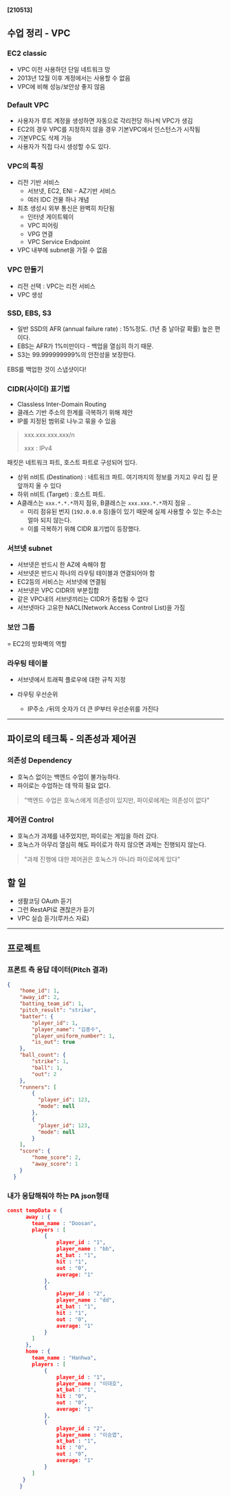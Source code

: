 **[210513]**



## 수업 정리 - VPC

### EC2 classic

- VPC 이전 사용하던 단일 네트워크 망
- 2013년 12월 이후 계정에서는 사용할 수 없음
- VPC에 비해 성능/보안상 좋지 않음

### Default VPC

- 사용자가 루트 계정을 생성하면 자동으로 각리전당 하나씩 VPC가 생김
- EC2의 경우 VPC를 지정하지 않을 경우 기본VPC에서 인스턴스가 시작됨
- 기본VPC도 삭제 가능
- 사용자가 직접 다시 생성할 수도 있다.

### VPC의 특징

- 리전 기반 서비스
  - 서브넷, EC2, ENI - AZ기반 서비스
  - 여러 IDC 건물 하나 개념
- 최초 생성시 외부 통신은 완벽히 차단됨
  - 인터넷 게이트웨이
  - VPC 피어링
  - VPG 연결
  - VPC Service Endpoint
- VPC 내부에 subnet을 가질 수 없음

### VPC 만들기

- 리전 선택 : VPC는 리전 서비스
- VPC 생성

### SSD, EBS, S3

- 일반 SSD의 AFR (annual failure rate) : 15%정도. (1년 중 날아갈 확률) 높은 편이다.
- EBS는 AFR가 1%미만이다 - 백업을 열심히 하기 때문.
- S3는 99.999999999%의 안전성을 보장한다.

EBS를 백업한 것이 스냅샷이다!

### CIDR(사이더) 표기법 

- Classless Inter-Domain Routing
- 클래스 기반 주소의 한계를 극복하기 위해 제안
- IP를 지정된 범위로 나누고 묶을 수 있음

> xxx.xxx.xxx.xxx/n
>
> xxx : IPv4

패킷은 네트워크 파트, 호스트 파트로 구성되어 있다.

- 상위 n비트 (Destination) : 네트워크 파트. 여기까지의 정보를 가지고 우리 집 문 앞까지 올 수 있다
- 하위 n비트 (Target) : 호스트 파트. 
- A클래스는 `xxx.*.*.*`까지 점유, B클래스는 `xxx.xxx.*.*`까지 점유 ..
  - 미리 점유된 번지 (`192.0.0.0` 등)들이 있기 때문에 실제 사용할 수 있는 주소는 얼마 되지 않는다.
  - 이를 극복하기 위해 CIDR 표기법이 등장했다.

### 서브넷 subnet

- 서브넷은 반드시 한 AZ에 속해야 함
- 서브넷은 반드시 하나의 라우팅 테이블과 연결되어야 함
- EC2등의 서비스는 서브넷에 연결됨
- 서브넷은 VPC CIDR의 부분집합
- 같은 VPC내의 서브넷끼리는 CIDR가 중첩될 수 없다
- 서브넷마다 고유한 NACL(Network Access Control List)을 가짐

### 보안 그룹

= EC2의 방화벽의 역할

### 라우팅 테이블

- 서브넷에서 트래픽 플로우에 대한 규칙 지정

- 라우팅 우선순위
  - IP주소 `/`뒤의 숫자가 더 큰 IP부터 우선순위를 가진다



---



## 파이로의 테크톡 - 의존성과 제어권

### 의존성 Dependency

- 호눅스 없이는 백엔드 수업이 불가능하다.
- 파이로는 수업하는 데 딱히 필요 없다.

> "백엔드 수업은 호눅스에게 의존성이 있지만, 파이로에게는 의존성이 없다"

### 제어권 Control

- 호눅스가 과제를 내주었지만, 파이로는 게임을 하러 갔다.
- 호눅스가 아무리 열심히 해도 파이로가 하지 않으면 과제는 진행되지 않는다.

> "과제 진행에 대한 제어권은 호눅스가 아니라 파이로에게 있다"





## 할 일

- 생활코딩 OAuth 듣기
- 그런 RestAPI로 괜찮은가 듣기
- VPC 실습 듣기(루카스 자료)



---

## 프로젝트

### 프론트 측 응답 데이터(Pitch 결과)

```json
{
    "home_id": 1,
    "away_id": 2,
    "batting_team_id": 1,
    "pitch_result": "strike",
    "batter": {
        "player_id": 1,
        "player_name": "김종수",
        "player_uniform_number": 1,
        "is_out": true
    },
    "ball_count": {
        "strike": 1,
        "ball": 1,
        "out": 2
    },
    "runners": [
        {
          "player_id": 123,
          "mode": null
        },
        {
          "player_id": 123,
          "mode": null
        }
    ],
    "score": {
        "home_score": 2,
        "away_score": 1
    }
  }

```

### 내가 응답해줘야 하는 PA json형태

```json
const tempData = {
      away : {
        team_name : "Doosan",
        players : [
            {
                player_id : "1",
                player_name : "bb",
                at_bat : "1",
                hit : "1",
                out : "0",
                average: "1"
            },
            {
                player_id : "2",
                player_name : "dd",
                at_bat : "1",
                hit : "1",
                out : "0",
                average: "1"
            }
        ]
      },
      home : {
        team_name : "Hanhwa",
        players : [
            {
                player_id : "1",
                player_name : "이대호",
                at_bat : "1",
                hit : "0",
                out : "0",
                average: "1"
            },
            {
                player_id : "2",
                player_name : "이승엽",
                at_bat : "1",
                hit : "0",
                out : "0",
                average: "1"
            }
        ]
     }
    }

```

